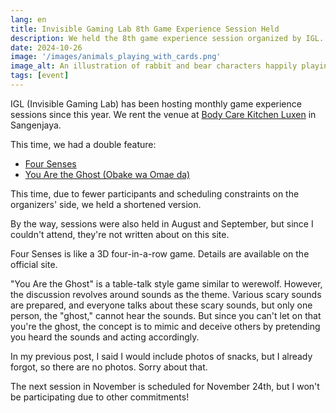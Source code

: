 ```yaml
---
lang: en
title: Invisible Gaming Lab 8th Game Experience Session Held
description: We held the 8th game experience session organized by IGL. This time it was a board game session.
date: 2024-10-26
image: '/images/animals_playing_with_cards.png'
image_alt: An illustration of rabbit and bear characters happily playing a card game
tags: [event]
---
```


IGL (Invisible Gaming Lab) has been hosting monthly game experience sessions since this year. We rent the venue at [Body Care Kitchen Luxen](https://luxen.jp/) in Sangenjaya.

This time, we had a double feature:

- [Four Senses](https://sugorokuya.jp/p/four-senses)
- [You Are the Ghost (Obake wa Omae da)](https://gift10industry.myshopify.com/products/you-are-the-ghost)

This time, due to fewer participants and scheduling constraints on the organizers' side, we held a shortened version.

By the way, sessions were also held in August and September, but since I couldn't attend, they're not written about on this site.

Four Senses is like a 3D four-in-a-row game. Details are available on the official site.

"You Are the Ghost" is a table-talk style game similar to werewolf. However, the discussion revolves around sounds as the theme. Various scary sounds are prepared, and everyone talks about these scary sounds, but only one person, the "ghost," cannot hear the sounds. But since you can't let on that you're the ghost, the concept is to mimic and deceive others by pretending you heard the sounds and acting accordingly.

In my previous post, I said I would include photos of snacks, but I already forgot, so there are no photos. Sorry about that.

The next session in November is scheduled for November 24th, but I won't be participating due to other commitments!